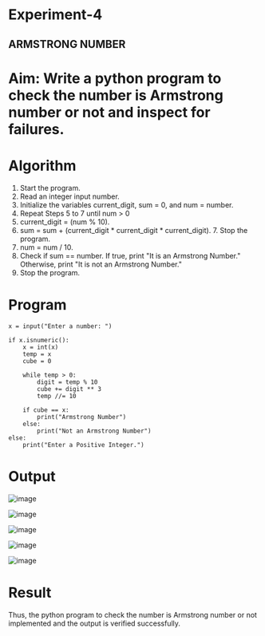 # Experiment-4
## ARMSTRONG NUMBER 
# Aim: Write a python program to check the number is Armstrong number or not and inspect for failures. 

# Algorithm
1.	Start the program.
2. Read an integer input number.
3. Initialize the variables current_digit, sum = 0, and num = number.
4. Repeat Steps 5 to 7 until num > 0
5. current_digit = (num % 10).
6. sum = sum + (current_digit * current_digit * current_digit). 7. Stop the program.
7. num = num / 10.
8. Check if sum == number. If true, print "It is an Armstrong Number." Otherwise, print "It is not an Armstrong Number."
9. Stop the program. 

# Program
```
x = input("Enter a number: ")  

if x.isnumeric():  
    x = int(x)  
    temp = x  
    cube = 0  

    while temp > 0:  
        digit = temp % 10  
        cube += digit ** 3  
        temp //= 10  

    if cube == x:  
        print("Armstrong Number")  
    else:  
        print("Not an Armstrong Number")  
else:  
    print("Enter a Positive Integer.")
```

# Output

![image](https://github.com/user-attachments/assets/c6d368cf-59c9-4f74-ba12-6bdaf7cc6b08)

![image](https://github.com/user-attachments/assets/bb9df17d-240c-45f4-a468-bd0b439e7e28)

![image](https://github.com/user-attachments/assets/88419556-2bea-44f6-98da-32e3d1a31e97)

![image](https://github.com/user-attachments/assets/0a457cc4-fa97-463c-8582-664da1198efa)

![image](https://github.com/user-attachments/assets/eae84874-0e2e-442e-b67f-c99bf5210082)


# Result
Thus, the python program to check the number is Armstrong number or not implemented and the 
output is verified successfully.
